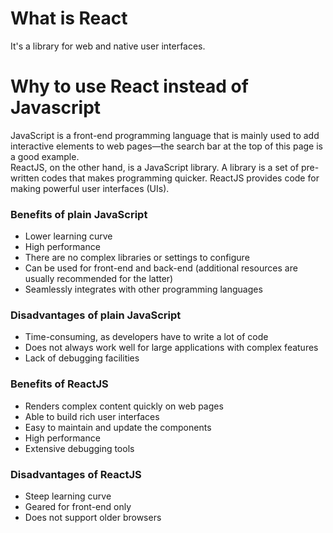 # What is React 
It's a library for web and native user interfaces.

# Why to use React instead of Javascript
JavaScript is a front-end programming language that is mainly used to add interactive elements to web pages—the search bar at the top of this page is a good example.  
ReactJS, on the other hand, is a JavaScript library.  A library is a set of pre-written codes that makes programming quicker. ReactJS provides code for making powerful user interfaces (UIs).

### Benefits of plain JavaScript
- Lower learning curve
- High performance
- There are no complex libraries or settings to configure
- Can be used for front-end and back-end (additional resources are usually recommended for the latter)
- Seamlessly integrates with other programming languages

### Disadvantages of plain JavaScript
- Time-consuming, as developers have to write a lot of code
- Does not always work well for large applications with complex features
- Lack of debugging facilities

### Benefits of ReactJS
- Renders complex content quickly on web pages
- Able to build rich user interfaces
- Easy to maintain and update the components
- High performance
- Extensive debugging tools

### Disadvantages of ReactJS
- Steep learning curve
- Geared for front-end only
- Does not support older browsers